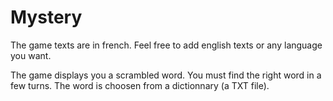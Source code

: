 Mystery
=======

The game texts are in french. Feel free to add english texts or any language you want.

The game displays you a scrambled word. You must find the right word in a few turns. The word is choosen from a dictionnary (a TXT file).
